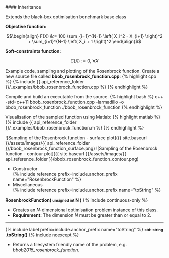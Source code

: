 <div class="custom-callout custom-callout-info">
#### Inheritance

Extends the black-box optimisation benchmark base class
</div>

**Objective function:**

$$\begin{align}
F(X) &:= 100 \sum_{i=1}^{N-1} \left( X_i^2 - X_{i+1} \right)^2 + \sum_{i=1}^{N-1} \left( X_i + 1 \right)^2
\end{align}$$

**Soft-constraints function:**

$$C(X) := 0, \ \forall X$$

Example code, sampling and plotting of the Rosenbrock function.
Create a new source file called **bbob_rosenbrock_function.cpp**:
{% highlight cpp %}
{% include {{ api_reference_folder }}/_examples/bbob_rosenbrock_function.cpp %}
{% endhighlight %}

Compile and build an executable from the source.
{% highlight bash %}
c++ -std=c++11 bbob_rosenbrock_function.cpp -larmadillo -o bbob_rosenbrock_function
./bbob_rosenbrock_function
{% endhighlight %}

Visualisation of the sampled function using Matlab:
{% highlight matlab %}
{% include {{ api_reference_folder }}/_examples/bbob_rosenbrock_function.m %}
{% endhighlight %}

![Sampling of the Rosenbrock function - surface plot]({{ site.baseurl }}/assets/images/{{ api_reference_folder }}/bbob_rosenbrock_function_surface.png)
![Sampling of the Rosenbrock function - contour plot]({{ site.baseurl }}/assets/images/{{ api_reference_folder }}/bbob_rosenbrock_function_contour.png)

- Constructor<br>
  {% include reference prefix=include.anchor_prefix name="RosenbrockFunction" %}
- Miscellaneous<br>
  {% include reference prefix=include.anchor_prefix name="toString" %}

**RosenbrockFunction( <small>unsigned int</small> N )** {% include continuous-only %}

- Creates an *N*-dimensional optimisation problem instance of this class.
- **Requirement:** The dimension *N* must be greater than or equal to 2.

---
{% include label prefix=include.anchor_prefix name="toString" %}
**<small>std::string</small> .toString()** {% include noexcept %}

- Returns a filesystem friendly name of the problem, e.g. *bbob2015_rosenbrock_function*.